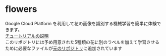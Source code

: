 # flowers

Google Cloud Platform を利用して花の画像を識別する機械学習を簡単に体験できます。  
[チュートリアルの説明](https://cloud.google.com/ml-engine/docs/tensorflow/flowers-tutorial?hl=ja)  
このリポジトリには予め用意された5種類の花に別のラベルを加えて学習させるために必要なファイルが[元のリポジトリ](https://github.com/GoogleCloudPlatform/cloudml-samples)に追加されています